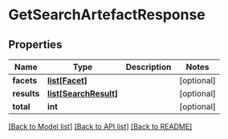 # GetSearchArtefactResponse

## Properties

Name | Type | Description | Notes
------------ | ------------- | ------------- | -------------
**facets** | [**list[Facet]**](Facet.md) |  | [optional]
**results** | [**list[SearchResult]**](SearchResult.md) |  | [optional]
**total** | **int** |  | [optional]

[[Back to Model list]](../README.md#documentation-for-models) [[Back to API list]](../README.md#documentation-for-api-endpoints) [[Back to README]](../README.md)

